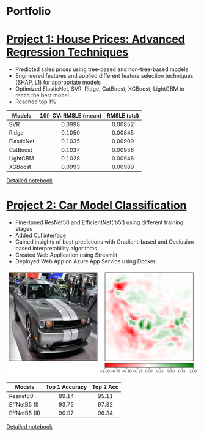 # Portfolio

# [Project 1: House Prices: Advanced Regression Techniques](https://github.com/TheBigTicket02/House-Prices-Advanced)

* Predicted sales prices using tree-based and non-tree-based models
* Engineered features and applied different feature selection techniques (SHAP, L1) for appropriate models
* Optimized ElasticNet, SVR, Ridge, CatBoost, XGBoost, LightGBM to reach the best model
* Reached top 1%



| Models        | 10f-CV: RMSLE (mean)|RMSLE (std)|
| ------------- |:-------------------:|:---------:|
| SVR           | 0.0998              | 0.00852   |
| Ridge         | 0.1050              | 0.00845   |
| ElasticNet    | 0.1035              | 0.00909   |
| CatBoost      | 0.1037              | 0.00956   |
| LightGBM      | 0.1028              | 0.00948   |
| XGBoost       | 0.0993              | 0.00989   |

[Detailed notebook](https://www.kaggle.com/alexalex02/house-prices-advanced-feature-engineering)

# [Project 2: Car Model Classification](https://github.com/TheBigTicket02/Car-Classifier)

* Fine-tuned ResNet50 and EfficientNet('b5') using different training stages
* Added CLI interface
* Gained insights of best predictions with Gradient-based and Occlusion based interpretability algorithms
* Created Web Application using Streamlit
* Deployed Web App on Azure App Service using Docker

![](/images/2.1.png)

| Models        | Top 1 Accuracy|Top 2 Acc|
| ------------- |:-------------:|:-------:|
| Resnet50      | 89.14         | 95.11   |
| EffNetB5 (I)  | 93.75         | 97.82   |
| EffNetB5 (II) | 90.97         | 96.34   |

[Detailed notebook](https://www.kaggle.com/alexalex02/car-classifier-93-75-inference-web-app)
